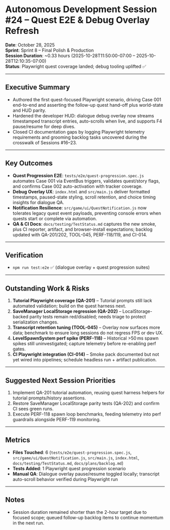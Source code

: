 # Autonomous Development Session #24 – Quest E2E & Debug Overlay Refresh

**Date**: October 28, 2025  
**Sprint**: Sprint 8 – Final Polish & Production  
**Session Duration**: ~0.33 hours (2025-10-28T11:50:00-07:00 – 2025-10-28T12:10:35-07:00)  
**Status**: Playwright quest coverage landed; debug tooling uplifted ✅

---

## Executive Summary
- Authored the first quest-focused Playwright scenario, driving Case 001 end-to-end and asserting the follow-up quest hand-off plus world-state and HUD parity.
- Hardened the developer HUD: dialogue debug overlay now streams timestamped transcript entries, auto-scrolls when live, and supports F4 pause/resume for deep dives.
- Closed CI documentation gaps by logging Playwright telemetry requirements and grooming backlog tasks uncovered during the crosswalk of Sessions #16–23.

---

## Key Outcomes
- **Quest Progression E2E**: `tests/e2e/quest-progression.spec.js` automates Case 001 via EventBus triggers, validates quest/story flags, and confirms Case 002 auto-activation with tracker coverage.
- **Debug Overlay UX**: `index.html` and `src/main.js` deliver formatted timestamps, paused-state styling, scroll retention, and choice timing insights for dialogue QA.
- **Notification Resilience**: `src/game/ui/QuestNotification.js` now tolerates legacy quest event payloads, preventing console errors when quests start or complete via automation.
- **QA & CI Docs**: `docs/testing/TestStatus.md` captures the new smoke, plus CI reporter, artifact, and browser-install expectations; backlog updated with QA-201/202, TOOL-045, PERF-118/119, and CI-014.

---

## Verification
- `npm run test:e2e` ✅ (dialogue overlay + quest progression suites)

---

## Outstanding Work & Risks
1. **Tutorial Playwright coverage (QA-201)** – Tutorial prompts still lack automated validation; build on the quest harness next.
2. **SaveManager LocalStorage regression (QA-202)** – LocalStorage-backed parity tests remain red/disabled; needs triage to protect serialization changes.
3. **Transcript retention tuning (TOOL-045)** – Overlay now surfaces more data; benchmark to ensure long sessions do not regress FPS or dev UX.
4. **LevelSpawnSystem perf spike (PERF-118)** – Historical >50 ms spawn spikes still uninvestigated; capture telemetry before re-enabling perf gates.
5. **CI Playwright integration (CI-014)** – Smoke pack documented but not yet wired into pipelines; schedule headless run + artifact publication.

---

## Suggested Next Session Priorities
1. Implement QA-201 tutorial automation, reusing quest harness helpers for tutorial prompts/history assertions.
2. Restore SaveManager LocalStorage parity tests (QA-202) and confirm CI sees green runs.
3. Execute PERF-118 spawn loop benchmarks, feeding telemetry into perf guardrails alongside PERF-119 monitoring.

---

## Metrics
- **Files Touched**: 6 (`tests/e2e/quest-progression.spec.js`, `src/game/ui/QuestNotification.js`, `src/main.js`, `index.html`, `docs/testing/TestStatus.md`, `docs/plans/backlog.md`)
- **Tests Added**: 1 Playwright quest progression scenario
- **Manual QA**: Dialogue overlay pause/resume toggled locally; transcript auto-scroll behavior verified during Playwright run

---

## Notes
- Session duration remained shorter than the 2-hour target due to focused scope; queued follow-up backlog items to continue momentum in the next run.
